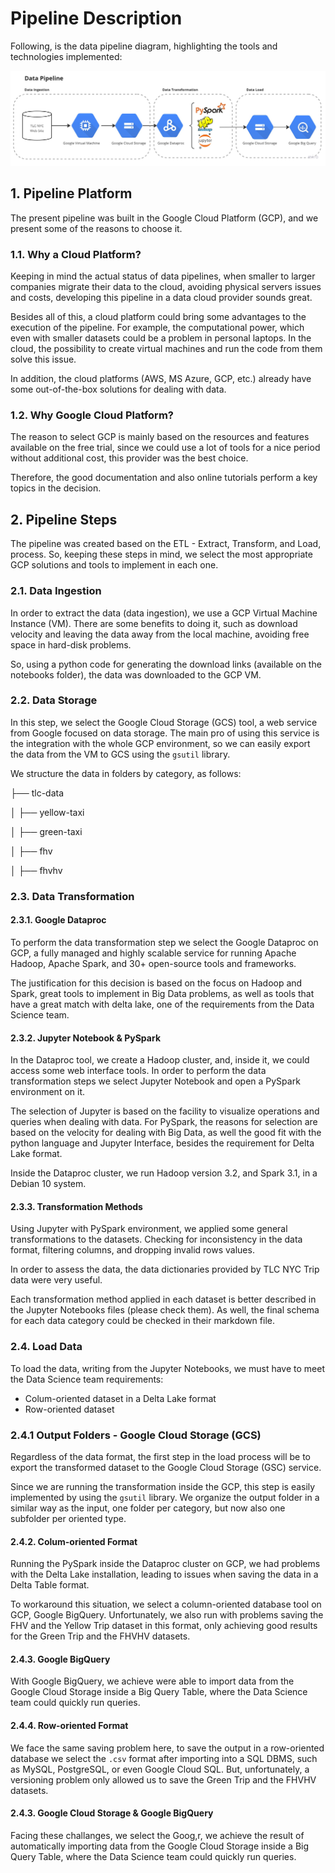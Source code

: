 # Pipeline Description

Following, is the data pipeline diagram, highlighting the tools and technologies implemented:

![Data Pipeline](./images/data_pipeline.jpg "a title")

## 1. Pipeline Platform

The present pipeline was built in the Google Cloud Platform (GCP), and we present some of the reasons to choose it.

### 1.1. Why a Cloud Platform?

Keeping in mind the actual status of data pipelines, when smaller to larger companies migrate their data to the cloud, avoiding physical servers issues and costs, developing this pipeline in a data cloud provider sounds great.

Besides all of this, a cloud platform could bring some advantages to the execution of the pipeline. For example, the computational power, which even with smaller datasets could be a problem in personal laptops. In the cloud, the possibility to create virtual machines and run the code from them solve this issue.

In addition, the cloud platforms (AWS, MS Azure, GCP, etc.) already have some out-of-the-box solutions for dealing with data.

### 1.2. Why Google Cloud Platform?

The reason to select GCP is mainly based on the resources and features available on the free trial, since we could use a lot of tools for a nice period without additional cost, this provider was the best choice.

Therefore, the good documentation and also online tutorials perform a key topics in the decision.

## 2. Pipeline Steps

The pipeline was created based on the ETL - Extract, Transform, and Load, process. So, keeping these steps in mind, we select the most appropriate GCP solutions and tools to implement in each one.

### 2.1. Data Ingestion

In order to extract the data (data ingestion), we use a GCP Virtual Machine Instance (VM). There are some benefits to doing it, such as download velocity and leaving the data away from the local machine, avoiding free space in hard-disk problems.

So, using a python code for generating the download links (available on the notebooks folder), the data was downloaded to the GCP VM.

### 2.2. Data Storage

In this step, we select the Google Cloud Storage (GCS) tool, a web service from Google focused on data storage. The main pro of using this service is the integration with the whole GCP environment, so we can easily export the data from the VM to GCS using the `gsutil` library.

We structure the data in folders by category, as follows:

├── tlc-data

│   ├── yellow-taxi

│   ├── green-taxi

│   ├── fhv

│   ├── fhvhv

### 2.3. Data Transformation

#### 2.3.1. Google Dataproc

To perform the data transformation step we select the Google Dataproc on GCP, a fully managed and highly scalable service for running Apache Hadoop, Apache Spark, and 30+ open-source tools and frameworks. 

The justification for this decision is based on the focus on Hadoop and Spark, great tools to implement in Big Data problems, as well as tools that have a great match with delta lake, one of the requirements from the Data Science team.


#### 2.3.2. Jupyter Notebook & PySpark

In the Dataproc tool, we create a Hadoop cluster, and, inside it, we could access some web interface tools. In order to perform the data transformation steps we select Jupyter Notebook and open a PySpark environment on it.

The selection of Jupyter is based on the facility to visualize operations and queries when dealing with data. For PySpark, the reasons for selection are based on the velocity for dealing with Big Data, as well the good fit with the python language and Jupyter Interface, besides the requirement for Delta Lake format.

Inside the Dataproc cluster, we run Hadoop version 3.2, and Spark 3.1, in a Debian 10 system.


#### 2.3.3. Transformation Methods

Using Jupyter with PySpark environment, we applied some general transformations to the datasets. Checking for inconsistency in the data format, filtering columns, and dropping invalid rows values.

In order to assess the data, the data dictionaries provided by TLC NYC Trip data were very useful.

Each transformation method applied in each dataset is better described in the Jupyter Notebooks files (please check them). As well, the final schema for each data category could be checked in their markdown file.

### 2.4. Load Data

To load the data, writing from the Jupyter Notebooks, we must have to meet the Data Science team requirements:

- Colum-oriented dataset in a Delta Lake format
- Row-oriented dataset

### 2.4.1 Output Folders - Google Cloud Storage (GCS)

Regardless of the data format, the first step in the load process will be to export the transformed dataset to the Google Cloud Storage (GSC) service.

Since we are running the transformation inside the GCP, this step is easily implemented by using the `gsutil` library. We organize the output folder in a similar way as the input, one folder per category, but now also one subfolder per oriented type.

#### 2.4.2. Colum-oriented Format

Running the PySpark inside the Dataproc cluster on GCP, we had problems with the Delta Lake installation, leading to issues when saving the data in a Delta Table format.

To workaround this situation, we select a column-oriented database tool on GCP, Google BigQuery. Unfortunately, we also run with problems saving the FHV and the Yellow Trip dataset in this format, only achieving good results for the Green Trip and the FHVHV datasets.

#### 2.4.3. Google BigQuery

With Google BigQuery, we achieve were able to import data from the Google Cloud Storage inside a Big Query Table, where the Data Science team could quickly run queries.

#### 2.4.4. Row-oriented Format

We face the same saving problem here, to save the output in a row-oriented database we select the `.csv` format after importing into a SQL DBMS, such as MySQL, PostgreSQL, or even Google Cloud SQL. But, unfortunately, a versioning problem only allowed us to save the Green Trip and the FHVHV datasets.

#### 2.4.3. Google Cloud Storage & Google BigQuery

Facing these challanges, we select the Goog,r, we achieve the result of automatically importing data from the Google Cloud Storage inside a Big Query Table, where the Data Science team could quickly run queries.











